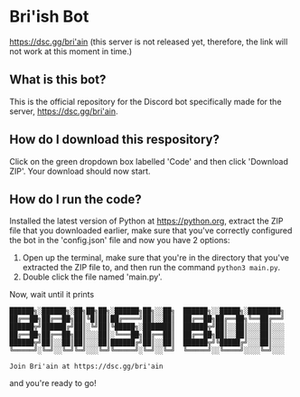 # Bri'ish Bot
https://dsc.gg/bri'ain (this server is not released yet, therefore, the link will not work at this moment in time.)

## What is this bot?
This is the official repository for the Discord bot specifically made for the server, https://dsc.gg/bri'ain.

## How do I download this respository?
Click on the green dropdown box labelled 'Code' and then click 'Download ZIP'. Your download should now start.

## How do I run the code?
Installed the latest version of Python at https://python.org, extract the ZIP file that you downloaded earlier, make sure that you've correctly configured the bot in the 'config.json' file and now you have 2 options:
1. Open up the terminal, make sure that you're in the directory that you've extracted the ZIP file to, and then run the command `python3 main.py`.
2. Double click the file named 'main.py'.

Now, wait until it prints 
```
██████╗░██████╗░██╗██╗██╗░██████╗██╗░░██╗  ██████╗░░█████╗░████████╗
██╔══██╗██╔══██╗██║╚█║██║██╔════╝██║░░██║  ██╔══██╗██╔══██╗╚══██╔══╝
██████╦╝██████╔╝██║░╚╝██║╚█████╗░███████║  ██████╦╝██║░░██║░░░██║░░░
██╔══██╗██╔══██╗██║░░░██║░╚═══██╗██╔══██║  ██╔══██╗██║░░██║░░░██║░░░
██████╦╝██║░░██║██║░░░██║██████╔╝██║░░██║  ██████╦╝╚█████╔╝░░░██║░░░
╚═════╝░╚═╝░░╚═╝╚═╝░░░╚═╝╚═════╝░╚═╝░░╚═╝  ╚═════╝░░╚════╝░░░░╚═╝░░░
  
Join Bri'ain at https://dsc.gg/bri'ain
```
and you're ready to go!
